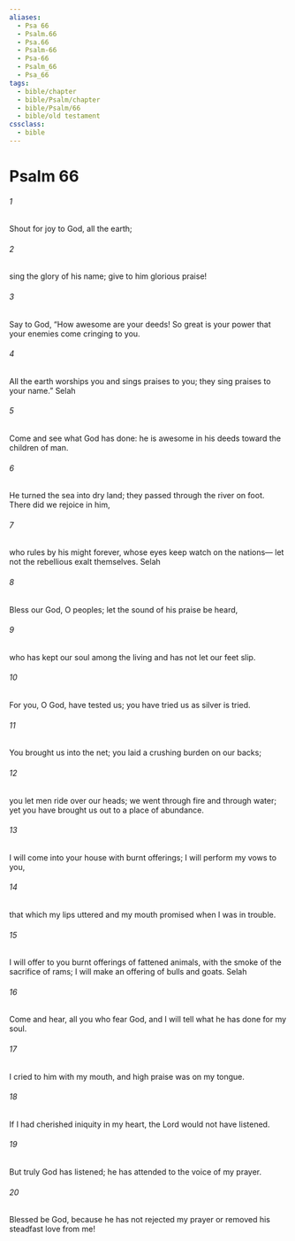 ```yaml
---
aliases:
  - Psa 66
  - Psalm.66
  - Psa.66
  - Psalm-66
  - Psa-66
  - Psalm_66
  - Psa_66
tags:
  - bible/chapter
  - bible/Psalm/chapter
  - bible/Psalm/66
  - bible/old testament
cssclass:
  - bible
---
```


# Psalm 66

###### 1
Shout for joy to God, all the earth;
###### 2
sing the glory of his name;   give to him glorious praise!
###### 3
Say to God, “How awesome are your deeds! So great is your power that your enemies come cringing to you.
###### 4
All the earth worships you and sings praises to you; they sing praises to your name.” Selah
###### 5
Come and see what God has done:   he is awesome in his deeds toward the children of man.
###### 6
He turned the sea into dry land; they passed through the river on foot. There did we rejoice in him,
###### 7
who rules by his might forever, whose eyes keep watch on the nations— let not the rebellious exalt themselves. Selah
###### 8
Bless our God, O peoples; let the sound of his praise be heard,
###### 9
who has kept our soul among the living and has not let our feet slip.
###### 10
For you, O God, have tested us; you have tried us as silver is tried.
###### 11
You brought us into the net; you laid a crushing burden on our backs;
###### 12
you let men ride over our heads; we went through fire and through water; yet you have brought us out to a place of abundance.
###### 13
I will come into your house with burnt offerings; I will perform my vows to you,
###### 14
that which my lips uttered and my mouth promised when I was in trouble.
###### 15
I will offer to you burnt offerings of fattened animals, with the smoke of the sacrifice of rams; I will make an offering of bulls and goats. Selah
###### 16
Come and hear, all you who fear God, and I will tell what he has done for my soul.
###### 17
I cried to him with my mouth, and high praise was on my tongue.
###### 18
If I had cherished iniquity in my heart,   the Lord would not have listened.
###### 19
But truly God has listened; he has attended to the voice of my prayer.
###### 20
Blessed be God, because he has not rejected my prayer or removed his steadfast love from me!


